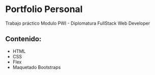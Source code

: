 # Portfolio Personal

Trabajo práctico Modulo PWI - Diplomatura FullStack Web Developer

## Contenido:

- HTML
- CSS
- Flex
- Maquetado Bootstraps
